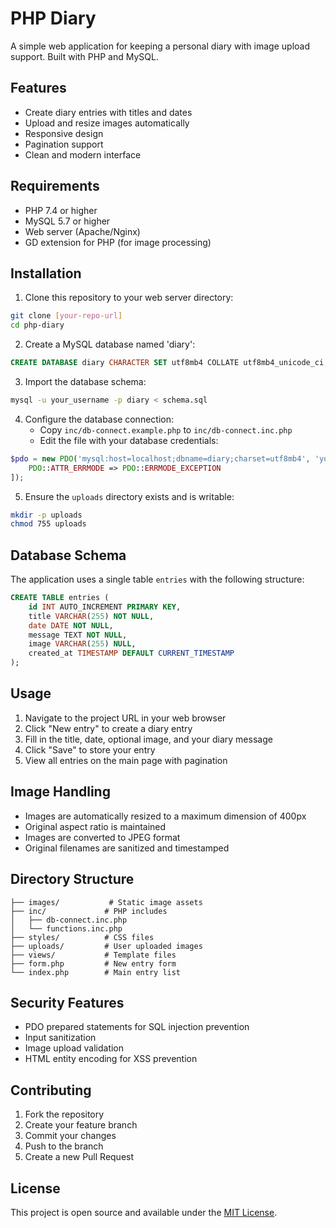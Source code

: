 # PHP Diary

A simple web application for keeping a personal diary with image upload support. Built with PHP and MySQL.

## Features

- Create diary entries with titles and dates
- Upload and resize images automatically
- Responsive design
- Pagination support
- Clean and modern interface

## Requirements

- PHP 7.4 or higher
- MySQL 5.7 or higher
- Web server (Apache/Nginx)
- GD extension for PHP (for image processing)

## Installation

1. Clone this repository to your web server directory:
```bash
git clone [your-repo-url]
cd php-diary
```

2. Create a MySQL database named 'diary':
```sql
CREATE DATABASE diary CHARACTER SET utf8mb4 COLLATE utf8mb4_unicode_ci;
```

3. Import the database schema:
```bash
mysql -u your_username -p diary < schema.sql
```

4. Configure the database connection:
   - Copy `inc/db-connect.example.php` to `inc/db-connect.inc.php`
   - Edit the file with your database credentials:
```php
$pdo = new PDO('mysql:host=localhost;dbname=diary;charset=utf8mb4', 'your_username', 'your_password', [
    PDO::ATTR_ERRMODE => PDO::ERRMODE_EXCEPTION
]);
```

5. Ensure the `uploads` directory exists and is writable:
```bash
mkdir -p uploads
chmod 755 uploads
```

## Database Schema

The application uses a single table `entries` with the following structure:

```sql
CREATE TABLE entries (
    id INT AUTO_INCREMENT PRIMARY KEY,
    title VARCHAR(255) NOT NULL,
    date DATE NOT NULL,
    message TEXT NOT NULL,
    image VARCHAR(255) NULL,
    created_at TIMESTAMP DEFAULT CURRENT_TIMESTAMP
);
```

## Usage

1. Navigate to the project URL in your web browser
2. Click "New entry" to create a diary entry
3. Fill in the title, date, optional image, and your diary message
4. Click "Save" to store your entry
5. View all entries on the main page with pagination

## Image Handling

- Images are automatically resized to a maximum dimension of 400px
- Original aspect ratio is maintained
- Images are converted to JPEG format
- Original filenames are sanitized and timestamped

## Directory Structure

```
├── images/           # Static image assets
├── inc/             # PHP includes
│   ├── db-connect.inc.php
│   └── functions.inc.php
├── styles/          # CSS files
├── uploads/         # User uploaded images
├── views/           # Template files
├── form.php         # New entry form
└── index.php        # Main entry list
```

## Security Features

- PDO prepared statements for SQL injection prevention
- Input sanitization
- Image upload validation
- HTML entity encoding for XSS prevention

## Contributing

1. Fork the repository
2. Create your feature branch
3. Commit your changes
4. Push to the branch
5. Create a new Pull Request

## License

This project is open source and available under the [MIT License](LICENSE).